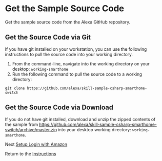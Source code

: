 # Get the Sample Source Code

Get the sample source code from the Alexa GitHub repository.

## Get the Source Code via Git

If you have git installed on your workstation, you can use the following instructions to pull the source code into your working directory.

1. From the command-line, navigate into the working directory on your desktop: `working-smarthome`
2. Run the following command to pull the source code to a working directory:

```
git clone https://github.com/alexa/skill-sample-csharp-smarthome-switch
```

## Get the Source Code via Download

If you do not have git installed, download and unzip the zipped contents of the sample from https://github.com/alexa/skill-sample-csharp-smarthome-switch/archive/master.zip into your desktop working directory: `working-smarthome`.

Next [Setup Login with Amazon](setup-login-with-amazon.md)

Return to the [Instructions](README.md)